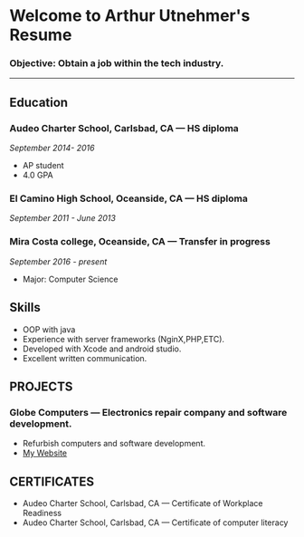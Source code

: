 # Welcome to Arthur Utnehmer's Resume
### Objective: Obtain a job within the tech industry.
----------------------------------------------------------------
## Education

### Audeo Charter School, Carlsbad, CA — HS diploma
_September 2014- 2016_
* AP student
* 4.0 GPA

### El Camino High School, Oceanside, CA — HS diploma 
*September 2011 - June 2013*

### Mira Costa college, Oceanside, CA — Transfer in progress 
*September 2016 - present*
* Major: Computer Science

## Skills
* OOP with java
* Experience with server frameworks (NginX,PHP,ETC).
* Developed with Xcode and android studio.
* Excellent written communication.  

## PROJECTS
### Globe Computers — Electronics repair company and software development.
* Refurbish computers and software development.
* [My Website](http://globecomputers.ml/)


## CERTIFICATES 
* Audeo Charter School, Carlsbad, CA — Certificate of Workplace Readiness
* Audeo Charter School, Carlsbad, CA — Certificate of computer literacy
 
